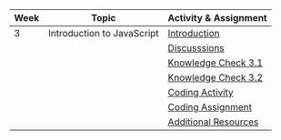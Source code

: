 | Week | Topic                      | Activity & Assignment          |
|------|----------------------------|--------------------------------|
| 3    | Introduction to JavaScript | [Introduction](./Introduction%20to%20JavaScript.pdf)                  |
|      |                            | [Discusssions](https://classroom.google.com/c/NjE2MjExMTIzMTI1/a/NjE4Njk1NDE0ODEx/details)                  |
|      |                            | [Knowledge Check 3.1](https://docs.google.com/forms/d/1Nr-3MwR2-LfbV9nqgxCfZ85c0nO4KLTfWcVmlzzLyrQ/edit)            |
|      |                            | [Knowledge Check 3.2](https://docs.google.com/forms/d/12nUityjyaZQlS7uRqledereHP9kfrUFoABS-0owdUBQ/edit)            |
|      |                            | [Coding Activity](https://classroom.github.com/a/ubWqsJBp) |
|      |                            | [Coding Assignment](https://classroom.github.com/a/R5ItOyya) |
|      |                            | [Additional Resources](./Additional%20Resources.pdf)           |
